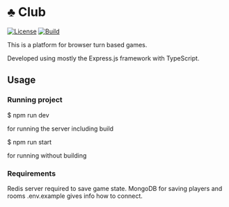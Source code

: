 # ♣ Club
[![License](https://img.shields.io/github/license/IliaFeldgun/Club?style=flat-square)](https://github.com/IliaFeldgun/Club/master/LICENSE)
[![Build](https://img.shields.io/github/workflow/status/IliaFeldgun/Club/Node.js%20CI?style=flat-square)](https://github.com/IliaFeldgun/Club/actions?query=workflow%3A%22Node.js+CI%22)

This is a platform for browser turn based games.

Developed using mostly the Express.js framework with TypeScript.

## Usage

### Running project

  $ npm run dev
  
for running the server including build

  $ npm run start
  
for running without building

### Requirements
Redis server required to save game state.
MongoDB for saving players and rooms
.env.example gives info how to connect.
